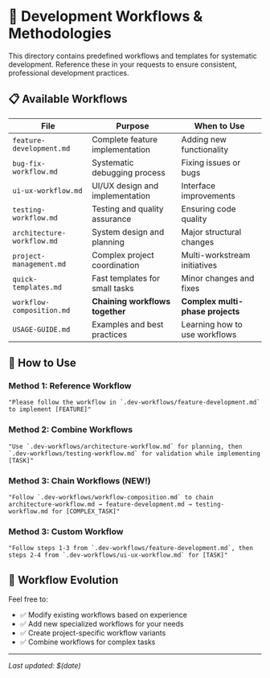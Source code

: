 # 🚀 Development Workflows & Methodologies

This directory contains predefined workflows and templates for systematic development. Reference these in your requests to ensure consistent, professional development practices.

## 📋 Available Workflows

| File | Purpose | When to Use |
|------|---------|-------------|
| `feature-development.md` | Complete feature implementation | Adding new functionality |
| `bug-fix-workflow.md` | Systematic debugging process | Fixing issues or bugs |
| `ui-ux-workflow.md` | UI/UX design and implementation | Interface improvements |
| `testing-workflow.md` | Testing and quality assurance | Ensuring code quality |
| `architecture-workflow.md` | System design and planning | Major structural changes |
| `project-management.md` | Complex project coordination | Multi-workstream initiatives |
| `quick-templates.md` | Fast templates for small tasks | Minor changes and fixes |
| `workflow-composition.md` | **Chaining workflows together** | **Complex multi-phase projects** |
| `USAGE-GUIDE.md` | Examples and best practices | Learning how to use workflows |

## 🎯 How to Use

### Method 1: Reference Workflow
```
"Please follow the workflow in `.dev-workflows/feature-development.md` to implement [FEATURE]"
```

### Method 2: Combine Workflows  
```
"Use `.dev-workflows/architecture-workflow.md` for planning, then `.dev-workflows/testing-workflow.md` for validation while implementing [TASK]"
```

### Method 3: Chain Workflows (NEW!)
```
"Follow `.dev-workflows/workflow-composition.md` to chain architecture-workflow.md → feature-development.md → testing-workflow.md for [COMPLEX_TASK]"
```

### Method 3: Custom Workflow
```
"Follow steps 1-3 from `.dev-workflows/feature-development.md`, then steps 2-4 from `.dev-workflows/ui-ux-workflow.md` for [TASK]"
```

## 🔄 Workflow Evolution

Feel free to:
- ✅ Modify existing workflows based on experience
- ✅ Add new specialized workflows for your needs  
- ✅ Create project-specific workflow variants
- ✅ Combine workflows for complex tasks

---
*Last updated: $(date)*